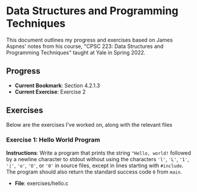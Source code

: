 # Data Structures and Programming Techniques

This document outlines my progress and exercises based on James Aspnes' notes from his course, "CPSC 223: Data Structures and Programming Techniques" taught at Yale in Spring 2022.

## Progress

- **Current Bookmark**: Section 4.2.1.3
- **Current Exercise**: Exercise 2

## Exercises

Below are the exercises I've worked on, along with the relevant files

### Exercise 1: Hello World Program

**Instructions**: Write a program that prints the string `"Hello, world!` followed by a newline character to stdout without using the characters `'l'`, `'L'`, `'1'`, `'|'`, `'o'`, `'O'`, or `'0'` in source files, except in lines starting with `#include`. The program should also return the standard success code `0` from `main`.

- **File**: exercises/hello.c